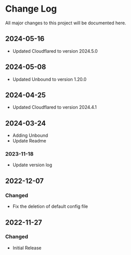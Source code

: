 # Change Log

All major changes to this project will be documented here.

## 2024-05-16
- Updated Cloudflared to version 2024.5.0

## 2024-05-08
- Updated Unbound to version 1.20.0

## 2024-04-25
- Updated Cloudflared to version 2024.4.1

## 2024-03-24
- Adding Unbound 
- Update Readme 

### 2023-11-18
- Update version log

## 2022-12-07

### Changed

- Fix the deletion of default config file

## 2022-11-27

### Changed

- Initial Release
